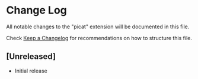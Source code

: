 # Change Log
All notable changes to the "picat" extension will be documented in this file.

Check [Keep a Changelog](http://keepachangelog.com/) for recommendations on how to structure this file.

## [Unreleased]
- Initial release
